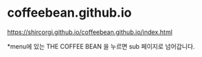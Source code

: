 # coffeebean.github.io
https://shircorgi.github.io/coffeebean.github.io/index.html

*menu에 있는 THE COFFEE BEAN 을 누르면 sub 페이지로 넘어갑니다. 
